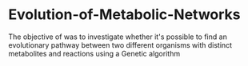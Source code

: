 # Evolution-of-Metabolic-Networks
The objective of was to investigate whether it's possible to find an evolutionary pathway between two different organisms with distinct metabolites and reactions using a Genetic algorithm 
